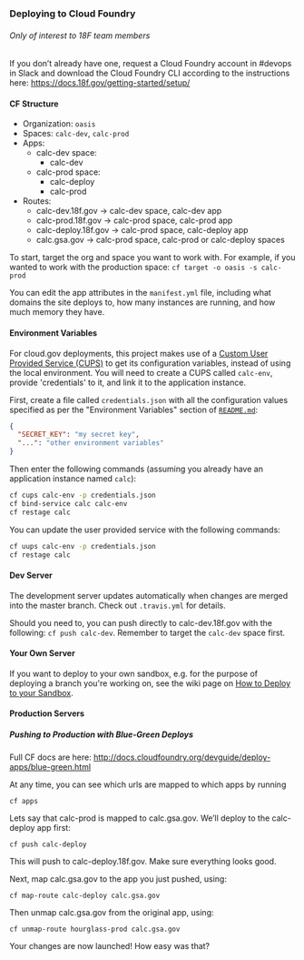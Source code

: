 ### Deploying to Cloud Foundry
###### Only of interest to 18F team members
If you don’t already have one, request a Cloud Foundry account in #devops in Slack and download the Cloud Foundry CLI according to the instructions here:
https://docs.18f.gov/getting-started/setup/

#### CF Structure
- Organization: `oasis`
- Spaces: `calc-dev`, `calc-prod`
- Apps:
  - calc-dev space:
    - calc-dev
  - calc-prod space:
    - calc-deploy
    - calc-prod
- Routes:
  - calc-dev.18f.gov -> calc-dev space, calc-dev app
  - calc-prod.18f.gov -> calc-prod space, calc-prod app
  - calc-deploy.18f.gov -> calc-prod space, calc-deploy app
  - calc.gsa.gov -> calc-prod space, calc-prod or calc-deploy spaces
  
To start, target the org and space you want to work with. For example, if you wanted to work with the production space:
`cf target -o oasis -s calc-prod`

You can edit the app attributes in the `manifest.yml` file, including what domains the site deploys to, how many instances are running, and how much memory they have. 

#### Environment Variables

For cloud.gov deployments, this project makes use of a
[Custom User Provided Service (CUPS)][CUPS] to get its configuration
variables, instead of using the local environment. You will need to create a
CUPS called `calc-env`, provide 'credentials' to it, and link it to the
application instance.

First, create a file called `credentials.json` with all the configuration
values specified as per the "Environment Variables" section of
[`README.md`][]:

```json
{
  "SECRET_KEY": "my secret key",
  "...": "other environment variables"
}
```

Then enter the following commands (assuming you already have an application
instance named `calc`):

```sh
cf cups calc-env -p credentials.json
cf bind-service calc calc-env
cf restage calc
```

You can update the user provided service with the following commands:

```sh
cf uups calc-env -p credentials.json
cf restage calc
```

#### Dev Server
The development server updates automatically when changes are merged into the master branch. Check out `.travis.yml` for details.

Should you need to, you can push directly to calc-dev.18f.gov with the following:
`cf push calc-dev`.
Remember to target the `calc-dev` space first.

#### Your Own Server

If you want to deploy to your own sandbox, e.g. for the purpose of deploying a branch you're working on, see the wiki page on [How to Deploy to your Sandbox](https://github.com/18F/calc/wiki/How-to-Deploy-to-your-Sandbox).

#### Production Servers
##### Pushing to Production with Blue-Green Deploys

Full CF docs are here: http://docs.cloudfoundry.org/devguide/deploy-apps/blue-green.html

At any time, you can see which urls are mapped to which apps by running

`cf apps`

Lets say that calc-prod is mapped to calc.gsa.gov. We’ll deploy to the calc-deploy app first: 

`cf push calc-deploy`

This will push to calc-deploy.18f.gov. Make sure everything looks good.

Next, map calc.gsa.gov to the app you just pushed, using:

`cf map-route calc-deploy calc.gsa.gov`

Then unmap calc.gsa.gov from the original app, using: 

`cf unmap-route hourglass-prod calc.gsa.gov`

Your changes are now launched! How easy was that?

[CUPS]: https://docs.cloudfoundry.org/devguide/services/user-provided.html
[`README.md`]: https://github.com/18F/calc#readme
